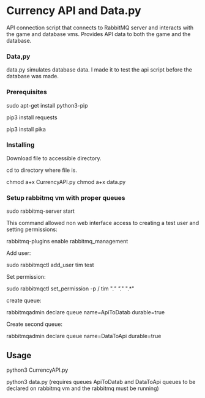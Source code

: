 # Currency API and Data.py
API connection script that connects to RabbitMQ server and interacts with the game and database vms. 
Provides API data to both the game and the database.
### Data,py
data.py simulates database data. I made it to test the api script before the database was made.
### Prerequisites
sudo apt-get install python3-pip

pip3 install requests

pip3 install pika

### Installing


Download file to accessible directory.


cd to directory where file is.


chmod a+x CurrencyAPI.py
chmod a+x data.py

### Setup rabbitmq vm with proper queues
sudo rabbitmq-server start

This command allowed non web interface access to creating a test user and setting permissions:

rabbitmq-plugins enable rabbitmq_management

Add user:

sudo rabbitmqctl add_user tim test

Set permission:

sudo rabbitmqctl set_permission -p / tim ".*" ".*" ".*"

create queue:

rabbitmqadmin declare queue name=ApiToDatab durable=true

Create second queue:

rabbitmqadmin declare queue name=DataToApi durable=true

## Usage
python3 CurrencyAPI.py

python3 data.py
(requires queues ApiToDatab and DataToApi queues to be declared on rabbitmq vm and the rabbitmq must be running)

